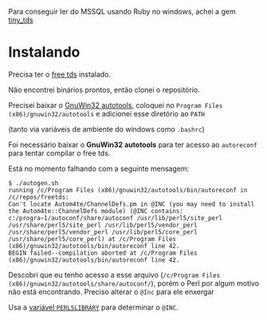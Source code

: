 Para conseguir ler do MSSQL usando Ruby no windows, achei a gem [tiny_tds](https://rubygems.org/gems/tiny_tds)

# Instalando

Precisa ter o [free tds](https://github.com/FreeTDS/freetds/) instalado.

Não encontrei binários prontos, então clonei o repositório.

Precisei baixar o [GnuWin32 autotools](https://gnuwin32.sourceforge.net/packages/autoconf.htm),
coloquei no `Program Files (x86)/gnuwin32/autotools` e adicionei esse diretório ao `PATH`

(tanto via variáveis de ambiente do windows como `.bashrc`)

Foi necessário baixar o **GnuWin32 autotools** para ter acesso ao `autoreconf` para
tentar compilar o free tds.

Está no momento falhando com a seguinte mensagem:

```
$ ./autogen.sh
running /c/Program Files (x86)/gnuwin32/autotools/bin/autoreconf in /c/repos/freetds:
Can't locate Autom4te/ChannelDefs.pm in @INC (you may need to install the Autom4te::ChannelDefs module) (@INC contains: c:/progra~1/autoconf/share/autoconf /usr/lib/perl5/site_perl /usr/share/perl5/site_perl /usr/lib/perl5/vendor_perl /usr/share/perl5/vendor_perl /usr/lib/perl5/core_perl /usr/share/perl5/core_perl) at /c/Program Files (x86)/gnuwin32/autotools/bin/autoreconf line 42.
BEGIN failed--compilation aborted at /c/Program Files (x86)/gnuwin32/autotools/bin/autoreconf line 42.
```

Descobri que eu tenho acesso a esse arquivo (`/c/Program Files (x86)/gnuwin32/autotools/share/autoconf/`), porém
o Perl por algum motivo não está encontrando. Preciso alterar o `@Inc` para ele enxergar

Usa a [variável `PERL5LIBRARY`](https://perlmaven.com/how-to-change-inc-to-find-perl-modules-in-non-standard-locations) para
determinar o `@INC`.
